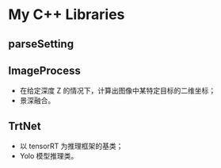 # My C++ Libraries

## parseSetting





## ImageProcess

- 在给定深度 Z 的情况下，计算出图像中某特定目标的二维坐标；
- 景深融合。



## TrtNet

- 以 tensorRT 为推理框架的基类；
- Yolo 模型推理类。
